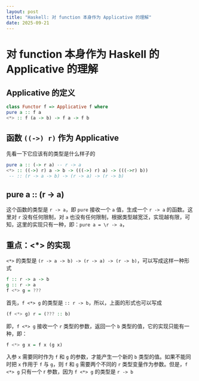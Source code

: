 ```yaml
---
layout: post
title: "Haskell: 对 function 本身作为 Applicative 的理解"
date: 2025-09-21
---
```

# 对 function 本身作为 Haskell 的 Applicative 的理解

## Applicative 的定义
```haskell
class Functor f => Applicative f where
pure a :: f a
<*> :: f (a -> b) -> f a -> f b
```
## 函数 `((->) r)` 作为 Applicative
先看一下它应该有的类型是什么样子的

```haskell
pure a :: (-> r a) -- r -> a
<*> :: ((->) r) a -> b -> (((->) r) a) -> (((->r) b))
 -- :: (r -> a -> b) -> (r -> a) -> (r -> b)
```

## pure a :: (r -> a)
这个函数的类型是 `r -> a`，即 `pure` 接收一个 `a` 值，生成一个 `r -> a` 的函数。这里对 `r` 没有任何限制，对 `a` 也没有任何限制，根据类型越宽泛，实现越有限，可知，这里的实现只有一种，即：`pure a = \r -> a`，

## 重点：<*> 的实现
`<*>` 的类型是 `(r -> a -> b) -> (r -> a) -> (r -> b)`，可以写成这样一种形式
```haskell
f :: r -> a -> b
g :: r -> a
f <*> g = ???
```

首先，`f <*> g` 的类型是 `:: r -> b`，所以，上面的形式也可以写成
```haskell
(f <*> g) r = (??? :: b)
```

即，`f <*> g` 接收一个 `r` 类型的参数，返回一个 `b` 类型的值，它的实现只能有一种，即：

```haskell
f <*> g x = f x (g x)
```

入参 `x` 需要同时作为 `f` 和 `g` 的参数，才能产生一个新的 `b` 类型的值。如果不能同时把 `x` 作用于 `f` 与 `g`，则 `f` 和 `g` 需要两个不同的 `r` 类型变量作为参数。但是，`f <*> g` 只有一个 r 参数，因为 `f <*> g` 的类型是 `r -> b`